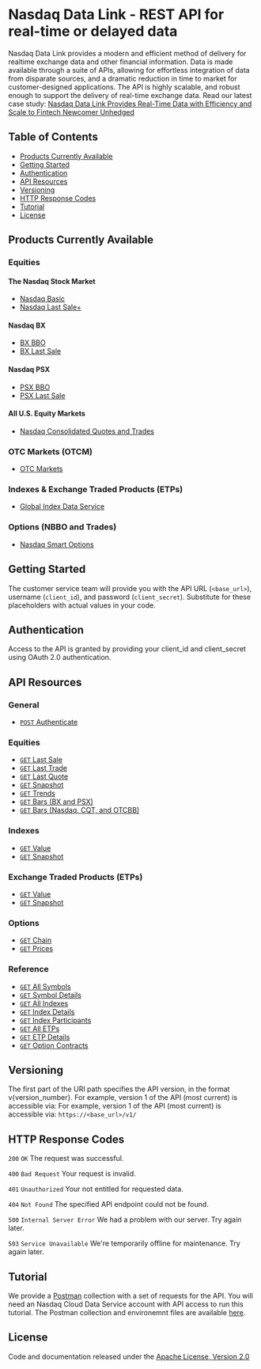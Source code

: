 # Nasdaq Data Link - REST API for real-time or delayed data

Nasdaq Data Link provides a modern and efficient method of delivery for realtime exchange data and other financial information. Data is made available through a suite of APIs, allowing for effortless integration of data from disparate sources, and a dramatic reduction in time to market for customer-designed applications. The API is highly scalable, and robust enough to support the delivery of real-time exchange data. Read our latest case study: <a href="https://www.nasdaq.com/docs/2022/10/09/2107-Q22_NDL_Unhedged-Case-Study.pdf">Nasdaq Data Link Provides Real-Time Data with Efficiency and Scale to Fintech Newcomer Unhedged</a> 

## Table of Contents

- [Products Currently Available](#products-currently-available)
- [Getting Started](#getting-started)
- [Authentication](#authentication)
- [API Resources](#api-resources)
- [Versioning](#versioning)
- [HTTP Response Codes](#http-response-codes)
- [Tutorial](#tutorial)
- [License](#license)

## Products Currently Available

### Equities

#### The Nasdaq Stock Market

- [Nasdaq Basic](http://www.nasdaqtrader.com/content/technicalsupport/specifications/dataproducts/NasdaqBasic-Cloud.pdf)
- [Nasdaq Last Sale+](http://www.nasdaqtrader.com/content/technicalsupport/specifications/dataproducts/NLSPlus-cloud.pdf) 

#### Nasdaq BX

- [BX BBO](http://www.nasdaqtrader.com/content/technicalsupport/specifications/dataproducts/BX_BBO_Cloud.pdf)
- [BX Last Sale](http://www.nasdaqtrader.com/content/technicalsupport/specifications/dataproducts/BLS_Cloud.pdf)

#### Nasdaq PSX

- [PSX BBO](http://www.nasdaqtrader.com/content/technicalsupport/specifications/dataproducts/PSX_BBO_Cloud.pdf)
- [PSX Last Sale](http://www.nasdaqtrader.com/content/technicalsupport/specifications/dataproducts/PLS_Cloud.pdf)

#### All U.S. Equity Markets
- [Nasdaq Consolidated Quotes and Trades](https://github.com/Nasdaq/CloudDataService/raw/master/specs/CQT-cloud.pdf)

### OTC Markets (OTCM)
- [OTC Markets](https://github.com/Nasdaq/CloudDataService/raw/master/specs/CQT-cloud.pdf)

### Indexes & Exchange Traded Products (ETPs)

- [Global Index Data Service](http://www.nasdaqtrader.com/content/technicalsupport/specifications/dataproducts/GIDS_Cloud.pdf)

### Options (NBBO and Trades)

- [Nasdaq Smart Options](http://nasdaqtrader.com/content/technicalsupport/specifications/dataproducts/NCDSSmartOptions.pdf)

## Getting Started

The customer service team will provide you with the API URL (`<base_url>`), username (`client_id`), and password (`client_secret`). Substitute for these placeholders with actual values in your code.

## Authentication

Access to the API is granted by providing your client_id and client_secret using OAuth 2.0 authentication. 

## API Resources

### General

- [`POST` Authenticate](restapi/authenticate.md)

### Equities

- [`GET` Last Sale](restapi/lastsale.md)
- [`GET` Last Trade](restapi/lasttrade.md)
- [`GET` Last Quote](restapi/lastquote.md)
- [`GET` Snapshot](restapi/snapshot.md)
- [`GET` Trends](restapi/trends.md)
- [`GET` Bars (BX and PSX)](restapi/bars.md)
- [`GET` Bars (Nasdaq, CQT, and OTCBB)](restapi/bars-all.md)

### Indexes

- [`GET` Value](restapi/indexvalue.md)
- [`GET` Snapshot](restapi/indexsnapshot.md)

### Exchange Traded Products (ETPs)

- [`GET` Value](restapi/etpvalue.md)
- [`GET` Snapshot](restapi/etpsnapshot.md)

### Options

- [`GET` Chain](restapi/chain.md)
- [`GET` Prices](restapi/prices.md)

### Reference

- [`GET` All Symbols](restapi/symbols.md)
- [`GET` Symbol Details](restapi/symbol.md)
- [`GET` All Indexes](restapi/indexes.md)
- [`GET` Index Details](restapi/index.md)
- [`GET` Index Participants](restapi/indexparticipants.md)
- [`GET` All ETPs](restapi/etps.md)
- [`GET` ETP Details](restapi/etp.md)
- [`GET` Option Contracts](restapi/contracts.md)

## Versioning

The first part of the URI path specifies the API version, in the format v{version_number}. For example, version 1 of the API (most current) is accessible via: For example, version 1 of the API (most current) is accessible via:  `https://<base_url>/v1/`

## HTTP Response Codes

`200` `OK` The request was successful.

`400` `Bad Request` Your request is invalid.

`401` `Unauthorized` Your not entitled for requested data.

`404` `Not Found` The specified API endpoint could not be found.

`500` `Internal Server Error` We had a problem with our server. Try again later.

`503` `Service Unavailable` We're temporarily offline for maintenance. Try again later.

## Tutorial

We provide a [Postman](https://www.getpostman.com/) collection with a set of requests for the API. You will need an Nasdaq Cloud Data Service account with API access to run this tutorial. The Postman collection and environemnt files are available [here](restapi/postman).

## License

Code and documentation released under the [Apache License, Version 2.0](https://www.apache.org/licenses/LICENSE-2.0)
